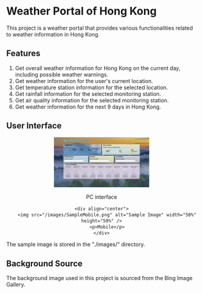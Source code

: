 
# Weather Portal of Hong Kong

This project is a weather portal that provides various functionalities related to weather information in Hong Kong.

## Features

1. Get overall weather information for Hong Kong on the current day, including possible weather warnings.
2. Get weather information for the user's current location.
3. Get temperature station information for the selected location.
4. Get rainfall information for the selected monitoring station.
5. Get air quality information for the selected monitoring station.
6. Get weather information for the next 9 days in Hong Kong.

## User Interface

<div align="center">
    <div align="center">
        <img src="/images/SamplePC.png" alt="Sample Image" width="50%" height="50%" />
        <p>PC interface</p>
    </div>

    <div align="center">
        <img src="/images/SampleMobile.png" alt="Sample Image" width="50%" height="50%" />
        <p>Mobile</p>
    </div>
</div>

The sample image is stored in the "./images/" directory.

## Background Source

The background image used in this project is sourced from the Bing Image Gallery.
